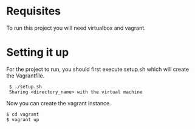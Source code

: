 Requisites
==========

To run this project you will need virtualbox and vagrant.

Setting it up
=============

For the project to run, you should first execute setup.sh which will create the Vagrantfile.

```
 $ ./setup.sh
 Sharing <directory_name> with the virtual machine
```

Now you can create the vagrant instance.

```
$ cd vagrant
$ vagrant up
```
